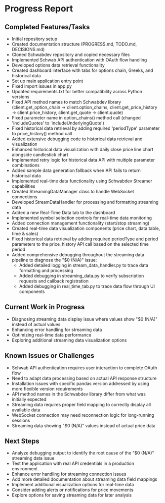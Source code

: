 # Progress Report

## Completed Features/Tasks
- Initial repository setup
- Created documentation structure (PROGRESS.md, TODO.md, DECISIONS.md)
- Cloned Schwabdev repository and copied necessary files
- Implemented Schwab API authentication with OAuth flow handling
- Developed options data retrieval functionality
- Created dashboard interface with tabs for options chain, Greeks, and historical data
- Set up main application entry point
- Fixed import issues in app.py
- Updated requirements.txt for better compatibility across Python versions
- Fixed API method names to match Schwabdev library (client.get_option_chain → client.option_chains, client.get_price_history → client.price_history, client.get_quote → client.quote)
- Fixed parameter name in option_chains() method call (changed 'includeQuotes' to 'includeUnderlyingQuote')
- Fixed historical data retrieval by adding required 'periodType' parameter to price_history() method call
- Added extensive debugging code to historical data retrieval and visualization
- Enhanced historical data visualization with daily close price line chart alongside candlestick chart
- Implemented retry logic for historical data API with multiple parameter combinations
- Added sample data generation fallback when API fails to return historical data
- Implemented real-time data functionality using Schwabdev Streamer capabilities
- Created StreamingDataManager class to handle WebSocket connections
- Developed StreamDataHandler for processing and formatting streaming data
- Added a new Real-Time Data tab to the dashboard
- Implemented symbol selection controls for real-time data monitoring
- Added connection management functionality (start/stop streaming)
- Created real-time data visualization components (price chart, data table, time & sales)
- Fixed historical data retrieval by adding required periodType and period parameters to the price_history API call based on the selected time period
- Added comprehensive debugging throughout the streaming data pipeline to diagnose the "$0 (N/A)" issue:
  - Added detailed logging in stream_data_handler.py to trace data formatting and processing
  - Added debugging in streaming_data.py to verify subscription requests and callback registration
  - Added debugging in real_time_tab.py to trace data flow through UI components

## Current Work in Progress
- Diagnosing streaming data display issue where values show "$0 (N/A)" instead of actual values
- Enhancing error handling for streaming data
- Optimizing real-time data performance
- Exploring additional streaming data visualization options

## Known Issues or Challenges
- Schwab API authentication requires user interaction to complete OAuth flow
- Need to adapt data processing based on actual API response structure
- Installation issues with specific pandas version addressed by using more flexible version requirements
- API method names in the Schwabdev library differ from what was initially expected
- Streaming data requires proper field mapping to correctly display all available data
- WebSocket connection may need reconnection logic for long-running sessions
- Streaming data showing "$0 (N/A)" values instead of actual price data

## Next Steps
- Analyze debugging output to identify the root cause of the "$0 (N/A)" streaming data issue
- Test the application with real API credentials in a production environment
- Enhance error handling for streaming connection issues
- Add more detailed documentation about streaming data field mappings
- Implement additional visualization options for real-time data
- Consider adding alerts or notifications for price movements
- Explore options for saving streaming data for later analysis
